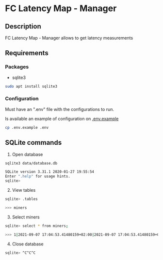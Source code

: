 # FC Latency Map - Manager

## Description

FC Latency Map - Manager allows to get latency measurements

## Requirements

### Packages

- sqlite3

```bash
sudo apt install sqlite3
```

### Configuration

Must have an ".env" file with the configurations to run.

Is available an example of configuration on [.env.example](./manager/.env.example)

```bash
cp .env.example .env
```

## SQLite commands

1. Open database

```bash
sqlite3 data/database.db

SQLite version 3.31.1 2020-01-27 19:55:54
Enter ".help" for usage hints.
sqlite>
```

2. View tables

```bash
sqlite> .tables

>>> miners
```

3. Select miners

```bash
sqlite> select * from miners;

>>> 1|2021-09-07 17:04:53.41480159+02:00|2021-09-07 17:04:53.41480159+02:00||dummyAddress|dummyIp
```

4. Close database

```bash
sqlite> ^C^C^C
```
